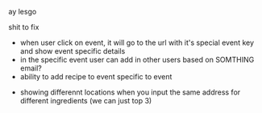 ay lesgo

shit to fix
 - when user click on event, it will go to the url with it's special event key and show event specific details
 - in the specific event user can add in other users based on SOMTHING email?
 - ability to add recipe to event specific to event
 <!-- - rendering the drink detail div -->
 - showing differennt locations when you input the same address for different ingredients (we can just top 3)
